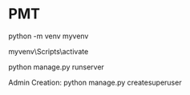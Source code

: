 # PMT
python -m venv myvenv

myvenv\Scripts\activate

python manage.py runserver

Admin Creation:
python manage.py createsuperuser

